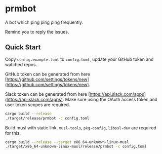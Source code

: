 # prmbot

A bot which ping ping ping frequently.

Remind you to reply the issues.

## Quick Start

Copy `config.example.toml` to `config.toml`, update your GitHub token and watched repos.

GitHub token can be generated from here [https://github.com/settings/tokens/new](https://github.com/settings/tokens/new).

Slack token can be generated from here [https://api.slack.com/apps](https://api.slack.com/apps). Make sure using the OAuth access token and user token scopes are required.

```sh
cargo build --release
./target/release/prmbot -c config.toml
```

Build musl with static link, `musl-tools`, `pkg-config`, `libssl-dev` are required for this.

```sh
cargo build --release --target x86_64-unknown-linux-musl
./target/x86_64-unknown-linux-musl/release/prmbot -c config.toml
```
